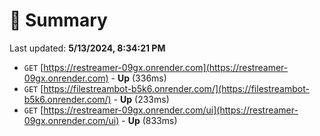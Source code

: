 # 📖 Summary
Last updated: **5/13/2024, 8:34:21 PM**

- `GET` [https://restreamer-09gx.onrender.com](https://restreamer-09gx.onrender.com) - **Up** (336ms)
- `GET` [https://filestreambot-b5k6.onrender.com/](https://filestreambot-b5k6.onrender.com/) - **Up** (233ms)
- `GET` [https://restreamer-09gx.onrender.com/ui](https://restreamer-09gx.onrender.com/ui) - **Up** (833ms)
